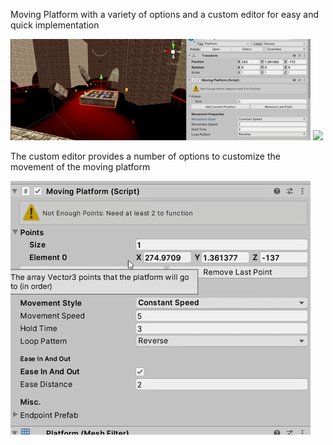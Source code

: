 Moving Platform with a variety of options and a custom editor for easy and quick implementation

![](readmegifs/movingPlat_Creation.gif)
![](readmegifs/movingPlat_Demonstration.gif)

The custom editor provides a number of options to customize the movement of the moving platform

![](readmegifs/movingPlat_Editor.gif)